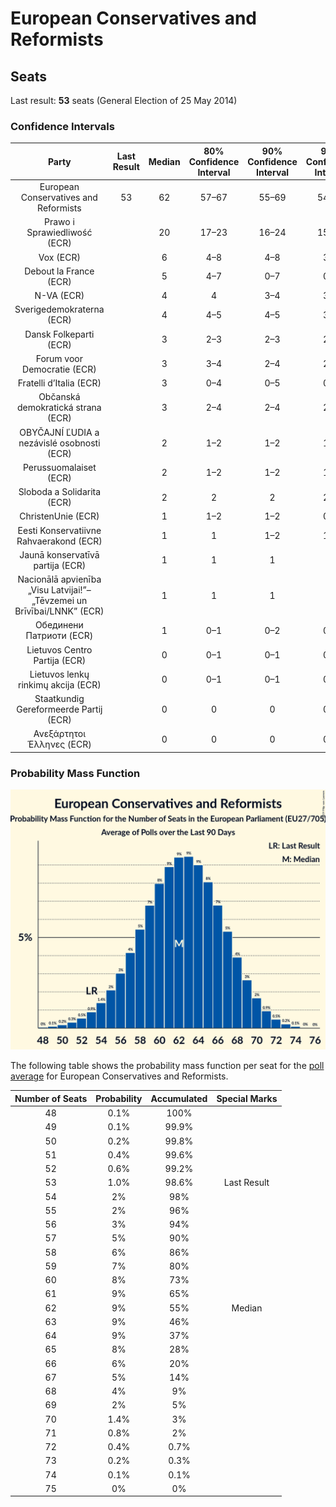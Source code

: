 # European Conservatives and Reformists

## Seats

Last result: **53** seats (General Election of 25 May 2014)

### Confidence Intervals

| Party | Last Result | Median | 80% Confidence Interval | 90% Confidence Interval | 95% Confidence Interval | 99% Confidence Interval |
|:-----:|:-----------:|:------:|:-----------------------:|:-----------------------:|:-----------------------:|:-----------------------:|
| European Conservatives and Reformists | 53 | 62 | 57–67 | 55–69 | 54–70 | 51–72 |
| Prawo i Sprawiedliwość (ECR) | | 20 | 17–23 | 16–24 | 15–24 | 14–25 |
| Vox (ECR) | | 6 | 4–8 | 4–8 | 3–9 | 3–9 |
| Debout la France (ECR) | | 5 | 4–7 | 0–7 | 0–8 | 0–8 |
| N-VA (ECR) | | 4 | 4 | 3–4 | 3–4 | 3–5 |
| Sverigedemokraterna (ECR) | | 4 | 4–5 | 4–5 | 3–5 | 3–6 |
| Dansk Folkeparti (ECR) | | 3 | 2–3 | 2–3 | 2–3 | 2–3 |
| Forum voor Democratie (ECR) | | 3 | 3–4 | 2–4 | 2–4 | 2–4 |
| Fratelli d’Italia (ECR) | | 3 | 0–4 | 0–5 | 0–5 | 0–5 |
| Občanská demokratická strana (ECR) | | 3 | 2–4 | 2–4 | 2–4 | 2–4 |
| OBYČAJNÍ ĽUDIA a nezávislé osobnosti (ECR) | | 2 | 1–2 | 1–2 | 1–2 | 1–2 |
| Perussuomalaiset (ECR) | | 2 | 1–2 | 1–2 | 1–2 | 1–2 |
| Sloboda a Solidarita (ECR) | | 2 | 2 | 2 | 2–3 | 1–3 |
| ChristenUnie (ECR) | | 1 | 1–2 | 1–2 | 0–2 | 0–2 |
| Eesti Konservatiivne Rahvaerakond (ECR) | | 1 | 1 | 1–2 | 1–2 | 1–2 |
| Jaunā konservatīvā partija (ECR) | | 1 | 1 | 1 | 1 | 1 |
| Nacionālā apvienība „Visu Latvijai!”–„Tēvzemei un Brīvībai/LNNK” (ECR) | | 1 | 1 | 1 | 1 | 1 |
| Обединени Патриоти (ECR) | | 1 | 0–1 | 0–2 | 0–2 | 0–2 |
| Lietuvos Centro Partija (ECR) | | 0 | 0–1 | 0–1 | 0–1 | 0–1 |
| Lietuvos lenkų rinkimų akcija (ECR) | | 0 | 0–1 | 0–1 | 0–1 | 0–1 |
| Staatkundig Gereformeerde Partij (ECR) | | 0 | 0 | 0 | 0–1 | 0–1 |
| Ανεξάρτητοι Έλληνες (ECR) | | 0 | 0 | 0 | 0–1 | 0–1 |

### Probability Mass Function

![Graph with seats probability mass function not yet produced](average-seats-pmf-europeanconservativesandreformists.png "Seats Probability Mass Function")

The following table shows the probability mass function per seat for the [poll average](average.html) for European Conservatives and Reformists.

| Number of Seats | Probability | Accumulated | Special Marks |
|:---------------:|:-----------:|:-----------:|:-------------:|
| 48 | 0.1% | 100% |  |
| 49 | 0.1% | 99.9% |  |
| 50 | 0.2% | 99.8% |  |
| 51 | 0.4% | 99.6% |  |
| 52 | 0.6% | 99.2% |  |
| 53 | 1.0% | 98.6% | Last Result |
| 54 | 2% | 98% |  |
| 55 | 2% | 96% |  |
| 56 | 3% | 94% |  |
| 57 | 5% | 90% |  |
| 58 | 6% | 86% |  |
| 59 | 7% | 80% |  |
| 60 | 8% | 73% |  |
| 61 | 9% | 65% |  |
| 62 | 9% | 55% | Median |
| 63 | 9% | 46% |  |
| 64 | 9% | 37% |  |
| 65 | 8% | 28% |  |
| 66 | 6% | 20% |  |
| 67 | 5% | 14% |  |
| 68 | 4% | 9% |  |
| 69 | 2% | 5% |  |
| 70 | 1.4% | 3% |  |
| 71 | 0.8% | 2% |  |
| 72 | 0.4% | 0.7% |  |
| 73 | 0.2% | 0.3% |  |
| 74 | 0.1% | 0.1% |  |
| 75 | 0% | 0% |  |


